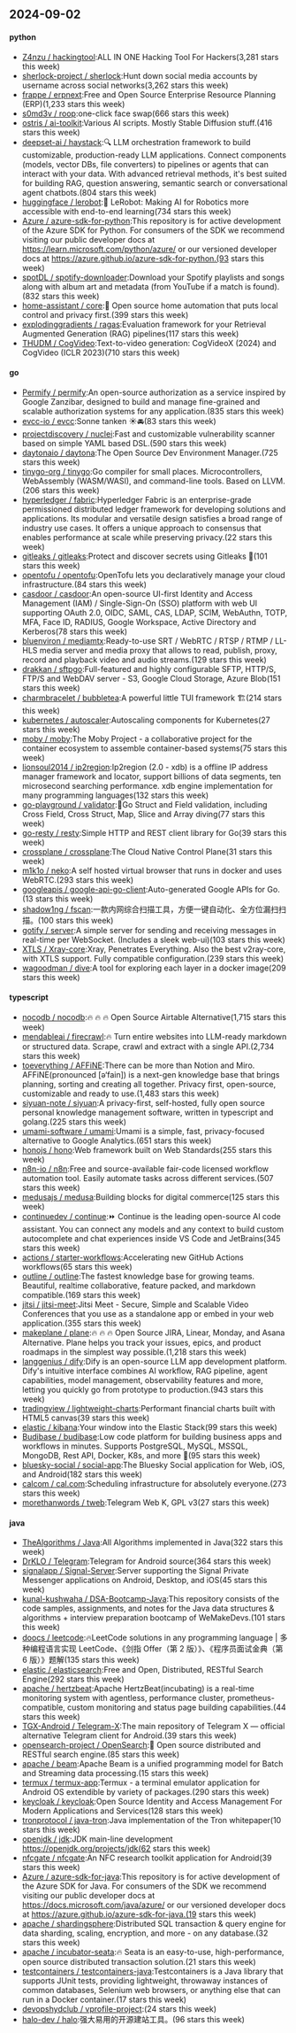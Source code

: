## 2024-09-02

#### python
* [Z4nzu / hackingtool](https://github.com/Z4nzu/hackingtool):ALL IN ONE Hacking Tool For Hackers(3,281 stars this week)
* [sherlock-project / sherlock](https://github.com/sherlock-project/sherlock):Hunt down social media accounts by username across social networks(3,262 stars this week)
* [frappe / erpnext](https://github.com/frappe/erpnext):Free and Open Source Enterprise Resource Planning (ERP)(1,233 stars this week)
* [s0md3v / roop](https://github.com/s0md3v/roop):one-click face swap(666 stars this week)
* [ostris / ai-toolkit](https://github.com/ostris/ai-toolkit):Various AI scripts. Mostly Stable Diffusion stuff.(416 stars this week)
* [deepset-ai / haystack](https://github.com/deepset-ai/haystack):🔍 LLM orchestration framework to build customizable, production-ready LLM applications. Connect components (models, vector DBs, file converters) to pipelines or agents that can interact with your data. With advanced retrieval methods, it's best suited for building RAG, question answering, semantic search or conversational agent chatbots.(804 stars this week)
* [huggingface / lerobot](https://github.com/huggingface/lerobot):🤗 LeRobot: Making AI for Robotics more accessible with end-to-end learning(734 stars this week)
* [Azure / azure-sdk-for-python](https://github.com/Azure/azure-sdk-for-python):This repository is for active development of the Azure SDK for Python. For consumers of the SDK we recommend visiting our public developer docs at https://learn.microsoft.com/python/azure/ or our versioned developer docs at https://azure.github.io/azure-sdk-for-python.(93 stars this week)
* [spotDL / spotify-downloader](https://github.com/spotDL/spotify-downloader):Download your Spotify playlists and songs along with album art and metadata (from YouTube if a match is found).(832 stars this week)
* [home-assistant / core](https://github.com/home-assistant/core):🏡 Open source home automation that puts local control and privacy first.(399 stars this week)
* [explodinggradients / ragas](https://github.com/explodinggradients/ragas):Evaluation framework for your Retrieval Augmented Generation (RAG) pipelines(117 stars this week)
* [THUDM / CogVideo](https://github.com/THUDM/CogVideo):Text-to-video generation: CogVideoX (2024) and CogVideo (ICLR 2023)(710 stars this week)

#### go
* [Permify / permify](https://github.com/Permify/permify):An open-source authorization as a service inspired by Google Zanzibar, designed to build and manage fine-grained and scalable authorization systems for any application.(835 stars this week)
* [evcc-io / evcc](https://github.com/evcc-io/evcc):Sonne tanken ☀️🚘(83 stars this week)
* [projectdiscovery / nuclei](https://github.com/projectdiscovery/nuclei):Fast and customizable vulnerability scanner based on simple YAML based DSL.(590 stars this week)
* [daytonaio / daytona](https://github.com/daytonaio/daytona):The Open Source Dev Environment Manager.(725 stars this week)
* [tinygo-org / tinygo](https://github.com/tinygo-org/tinygo):Go compiler for small places. Microcontrollers, WebAssembly (WASM/WASI), and command-line tools. Based on LLVM.(206 stars this week)
* [hyperledger / fabric](https://github.com/hyperledger/fabric):Hyperledger Fabric is an enterprise-grade permissioned distributed ledger framework for developing solutions and applications. Its modular and versatile design satisfies a broad range of industry use cases. It offers a unique approach to consensus that enables performance at scale while preserving privacy.(22 stars this week)
* [gitleaks / gitleaks](https://github.com/gitleaks/gitleaks):Protect and discover secrets using Gitleaks 🔑(101 stars this week)
* [opentofu / opentofu](https://github.com/opentofu/opentofu):OpenTofu lets you declaratively manage your cloud infrastructure.(84 stars this week)
* [casdoor / casdoor](https://github.com/casdoor/casdoor):An open-source UI-first Identity and Access Management (IAM) / Single-Sign-On (SSO) platform with web UI supporting OAuth 2.0, OIDC, SAML, CAS, LDAP, SCIM, WebAuthn, TOTP, MFA, Face ID, RADIUS, Google Workspace, Active Directory and Kerberos(78 stars this week)
* [bluenviron / mediamtx](https://github.com/bluenviron/mediamtx):Ready-to-use SRT / WebRTC / RTSP / RTMP / LL-HLS media server and media proxy that allows to read, publish, proxy, record and playback video and audio streams.(129 stars this week)
* [drakkan / sftpgo](https://github.com/drakkan/sftpgo):Full-featured and highly configurable SFTP, HTTP/S, FTP/S and WebDAV server - S3, Google Cloud Storage, Azure Blob(151 stars this week)
* [charmbracelet / bubbletea](https://github.com/charmbracelet/bubbletea):A powerful little TUI framework 🏗(214 stars this week)
* [kubernetes / autoscaler](https://github.com/kubernetes/autoscaler):Autoscaling components for Kubernetes(27 stars this week)
* [moby / moby](https://github.com/moby/moby):The Moby Project - a collaborative project for the container ecosystem to assemble container-based systems(75 stars this week)
* [lionsoul2014 / ip2region](https://github.com/lionsoul2014/ip2region):Ip2region (2.0 - xdb) is a offline IP address manager framework and locator, support billions of data segments, ten microsecond searching performance. xdb engine implementation for many programming languages(132 stars this week)
* [go-playground / validator](https://github.com/go-playground/validator):💯Go Struct and Field validation, including Cross Field, Cross Struct, Map, Slice and Array diving(77 stars this week)
* [go-resty / resty](https://github.com/go-resty/resty):Simple HTTP and REST client library for Go(39 stars this week)
* [crossplane / crossplane](https://github.com/crossplane/crossplane):The Cloud Native Control Plane(31 stars this week)
* [m1k1o / neko](https://github.com/m1k1o/neko):A self hosted virtual browser that runs in docker and uses WebRTC.(293 stars this week)
* [googleapis / google-api-go-client](https://github.com/googleapis/google-api-go-client):Auto-generated Google APIs for Go.(13 stars this week)
* [shadow1ng / fscan](https://github.com/shadow1ng/fscan):一款内网综合扫描工具，方便一键自动化、全方位漏扫扫描。(100 stars this week)
* [gotify / server](https://github.com/gotify/server):A simple server for sending and receiving messages in real-time per WebSocket. (Includes a sleek web-ui)(103 stars this week)
* [XTLS / Xray-core](https://github.com/XTLS/Xray-core):Xray, Penetrates Everything. Also the best v2ray-core, with XTLS support. Fully compatible configuration.(239 stars this week)
* [wagoodman / dive](https://github.com/wagoodman/dive):A tool for exploring each layer in a docker image(209 stars this week)

#### typescript
* [nocodb / nocodb](https://github.com/nocodb/nocodb):🔥 🔥 🔥 Open Source Airtable Alternative(1,715 stars this week)
* [mendableai / firecrawl](https://github.com/mendableai/firecrawl):🔥 Turn entire websites into LLM-ready markdown or structured data. Scrape, crawl and extract with a single API.(2,734 stars this week)
* [toeverything / AFFiNE](https://github.com/toeverything/AFFiNE):There can be more than Notion and Miro. AFFiNE(pronounced [ə‘fain]) is a next-gen knowledge base that brings planning, sorting and creating all together. Privacy first, open-source, customizable and ready to use.(1,483 stars this week)
* [siyuan-note / siyuan](https://github.com/siyuan-note/siyuan):A privacy-first, self-hosted, fully open source personal knowledge management software, written in typescript and golang.(225 stars this week)
* [umami-software / umami](https://github.com/umami-software/umami):Umami is a simple, fast, privacy-focused alternative to Google Analytics.(651 stars this week)
* [honojs / hono](https://github.com/honojs/hono):Web framework built on Web Standards(255 stars this week)
* [n8n-io / n8n](https://github.com/n8n-io/n8n):Free and source-available fair-code licensed workflow automation tool. Easily automate tasks across different services.(507 stars this week)
* [medusajs / medusa](https://github.com/medusajs/medusa):Building blocks for digital commerce(125 stars this week)
* [continuedev / continue](https://github.com/continuedev/continue):⏩ Continue is the leading open-source AI code assistant. You can connect any models and any context to build custom autocomplete and chat experiences inside VS Code and JetBrains(345 stars this week)
* [actions / starter-workflows](https://github.com/actions/starter-workflows):Accelerating new GitHub Actions workflows(65 stars this week)
* [outline / outline](https://github.com/outline/outline):The fastest knowledge base for growing teams. Beautiful, realtime collaborative, feature packed, and markdown compatible.(169 stars this week)
* [jitsi / jitsi-meet](https://github.com/jitsi/jitsi-meet):Jitsi Meet - Secure, Simple and Scalable Video Conferences that you use as a standalone app or embed in your web application.(355 stars this week)
* [makeplane / plane](https://github.com/makeplane/plane):🔥 🔥 🔥 Open Source JIRA, Linear, Monday, and Asana Alternative. Plane helps you track your issues, epics, and product roadmaps in the simplest way possible.(1,218 stars this week)
* [langgenius / dify](https://github.com/langgenius/dify):Dify is an open-source LLM app development platform. Dify's intuitive interface combines AI workflow, RAG pipeline, agent capabilities, model management, observability features and more, letting you quickly go from prototype to production.(943 stars this week)
* [tradingview / lightweight-charts](https://github.com/tradingview/lightweight-charts):Performant financial charts built with HTML5 canvas(39 stars this week)
* [elastic / kibana](https://github.com/elastic/kibana):Your window into the Elastic Stack(99 stars this week)
* [Budibase / budibase](https://github.com/Budibase/budibase):Low code platform for building business apps and workflows in minutes. Supports PostgreSQL, MySQL, MSSQL, MongoDB, Rest API, Docker, K8s, and more 🚀(95 stars this week)
* [bluesky-social / social-app](https://github.com/bluesky-social/social-app):The Bluesky Social application for Web, iOS, and Android(182 stars this week)
* [calcom / cal.com](https://github.com/calcom/cal.com):Scheduling infrastructure for absolutely everyone.(273 stars this week)
* [morethanwords / tweb](https://github.com/morethanwords/tweb):Telegram Web K, GPL v3(27 stars this week)

#### java
* [TheAlgorithms / Java](https://github.com/TheAlgorithms/Java):All Algorithms implemented in Java(322 stars this week)
* [DrKLO / Telegram](https://github.com/DrKLO/Telegram):Telegram for Android source(364 stars this week)
* [signalapp / Signal-Server](https://github.com/signalapp/Signal-Server):Server supporting the Signal Private Messenger applications on Android, Desktop, and iOS(45 stars this week)
* [kunal-kushwaha / DSA-Bootcamp-Java](https://github.com/kunal-kushwaha/DSA-Bootcamp-Java):This repository consists of the code samples, assignments, and notes for the Java data structures & algorithms + interview preparation bootcamp of WeMakeDevs.(101 stars this week)
* [doocs / leetcode](https://github.com/doocs/leetcode):🔥LeetCode solutions in any programming language | 多种编程语言实现 LeetCode、《剑指 Offer（第 2 版）》、《程序员面试金典（第 6 版）》题解(135 stars this week)
* [elastic / elasticsearch](https://github.com/elastic/elasticsearch):Free and Open, Distributed, RESTful Search Engine(292 stars this week)
* [apache / hertzbeat](https://github.com/apache/hertzbeat):Apache HertzBeat(incubating) is a real-time monitoring system with agentless, performance cluster, prometheus-compatible, custom monitoring and status page building capabilities.(44 stars this week)
* [TGX-Android / Telegram-X](https://github.com/TGX-Android/Telegram-X):The main repository of Telegram X — official alternative Telegram client for Android.(39 stars this week)
* [opensearch-project / OpenSearch](https://github.com/opensearch-project/OpenSearch):🔎 Open source distributed and RESTful search engine.(85 stars this week)
* [apache / beam](https://github.com/apache/beam):Apache Beam is a unified programming model for Batch and Streaming data processing.(15 stars this week)
* [termux / termux-app](https://github.com/termux/termux-app):Termux - a terminal emulator application for Android OS extendible by variety of packages.(290 stars this week)
* [keycloak / keycloak](https://github.com/keycloak/keycloak):Open Source Identity and Access Management For Modern Applications and Services(128 stars this week)
* [tronprotocol / java-tron](https://github.com/tronprotocol/java-tron):Java implementation of the Tron whitepaper(10 stars this week)
* [openjdk / jdk](https://github.com/openjdk/jdk):JDK main-line development https://openjdk.org/projects/jdk(62 stars this week)
* [nfcgate / nfcgate](https://github.com/nfcgate/nfcgate):An NFC research toolkit application for Android(39 stars this week)
* [Azure / azure-sdk-for-java](https://github.com/Azure/azure-sdk-for-java):This repository is for active development of the Azure SDK for Java. For consumers of the SDK we recommend visiting our public developer docs at https://docs.microsoft.com/java/azure/ or our versioned developer docs at https://azure.github.io/azure-sdk-for-java.(19 stars this week)
* [apache / shardingsphere](https://github.com/apache/shardingsphere):Distributed SQL transaction & query engine for data sharding, scaling, encryption, and more - on any database.(32 stars this week)
* [apache / incubator-seata](https://github.com/apache/incubator-seata):🔥 Seata is an easy-to-use, high-performance, open source distributed transaction solution.(21 stars this week)
* [testcontainers / testcontainers-java](https://github.com/testcontainers/testcontainers-java):Testcontainers is a Java library that supports JUnit tests, providing lightweight, throwaway instances of common databases, Selenium web browsers, or anything else that can run in a Docker container.(17 stars this week)
* [devopshydclub / vprofile-project](https://github.com/devopshydclub/vprofile-project):(24 stars this week)
* [halo-dev / halo](https://github.com/halo-dev/halo):强大易用的开源建站工具。(96 stars this week)
